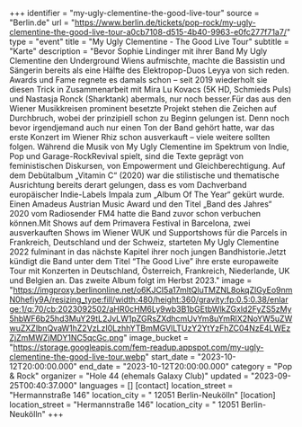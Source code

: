 +++
identifier = "my-ugly-clementine-the-good-live-tour"
source = "Berlin.de"
url = "https://www.berlin.de/tickets/pop-rock/my-ugly-clementine-the-good-live-tour-a0cb7108-d515-4b40-9963-e0fc277f71a7/"
type = "event"
title = "My Ugly Clementine - The Good Live Tour"
subtitle = "Karte"
description = "Bevor Sophie Lindinger mit ihrer Band My Ugly Clementine den Underground Wiens aufmischte, machte die Bassistin und Sängerin bereits als eine Hälfte des Elektropop-Duos Leyya von sich reden. Awards und Fame regnete es damals schon – seit 2019 wiederholt sie diesen Trick in Zusammenarbeit mit Mira Lu Kovacs (5K HD, Schmieds Puls) und Nastasja Ronck (Sharktank) abermals, nur noch besser.Für das aus den Wiener Musikkreisen prominent besetzte Projekt stehen die Zeichen auf Durchbruch, wobei der prinzipiell schon zu Beginn gelungen ist. Denn noch bevor irgendjemand auch nur einen Ton der Band gehört hatte, war das erste Konzert im Wiener Rhiz schon ausverkauft – viele weitere sollten folgen. Während die Musik von My Ugly Clementine im Spektrum von Indie, Pop und Garage-RockRevival spielt, sind die Texte geprägt von feministischen Diskursen, von Empowerment und Gleichberechtigung. Auf dem Debütalbum „Vitamin C“ (2020) war die stilistische und thematische Ausrichtung bereits derart gelungen, dass es vom Dachverband europäischer Indie-Labels Impala zum „Album Of The Year“ gekürt wurde. Einen Amadeus Austrian Music Award und den Titel „Band des Jahres“ 2020 vom Radiosender FM4 hatte die Band zuvor schon verbuchen können.Mit Shows auf dem Primavera Festival in Barcelona, zwei ausverkauften Shows im Wiener WUK und Supportshows für die Parcels in Frankreich, Deutschland und der Schweiz, starteten My Ugly Clementine 2022 fulminant in das nächste Kapitel ihrer noch jungen Bandhistorie.Jetzt kündigt die Band unter dem Titel “The Good Live” ihre erste europaweite Tour mit Konzerten in Deutschland, Österreich, Frankreich, Niederlande, UK und Belgien an. Das zweite Album folgt im Herbst 2023."
image = "https://imgproxy.berlinonline.net/o6KJCI5a17mltQluTMZNL8okqZlGyEo9nmN0hefiy9A/resizing_type:fill/width:480/height:360/gravity:fp:0.5:0.38/enlarge:1/q:70/cb:2023092502/aHR0cHM6Ly9wb3B1bGEtbWlkZGxld2FyZS5zMy5hbWF6b25hd3MuY29tL2JvLW1pZGRsZXdhcmUvYm8uYmRlX2NoYW5uZWwuZXZlbnQvaW1hZ2VzLzI0LzhhYTBmMGVlLTUzY2YtYzFhZC04NzE4LWEzZjZmMWZjMDY1NC5qcGc.png"
image_bucket = "https://storage.googleapis.com/fem-readup.appspot.com/my-ugly-clementine-the-good-live-tour.webp"
start_date = "2023-10-12T20:00:00.000"
end_date = "2023-10-12T20:00:00.000"
category = "Pop & Rock"
organizer = "Hole 44 (ehemals Galaxy Club)"
updated = "2023-09-25T00:40:37.000"
languages = []
[contact]
location_street = "Hermannstraße 146"
location_city = " 12051 Berlin-Neukölln"
[location]
location_street = "Hermannstraße 146"
location_city = " 12051 Berlin-Neukölln"
+++